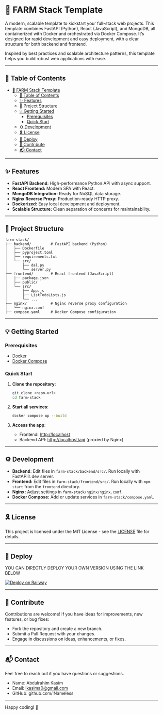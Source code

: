 # 🚀 FARM Stack Template

A modern, scalable template to kickstart your full-stack web projects. This template combines FastAPI (Python), React (JavaScript), and MongoDB, all containerized with Docker and orchestrated via Docker Compose. It’s designed for rapid development and easy deployment, with a clear structure for both backend and frontend.

Inspired by best practices and scalable architecture patterns, this template helps you build robust web applications with ease.

---

## 📑 Table of Contents

- [🚀 FARM Stack Template](#-farm-stack-template)
  - [📑 Table of Contents](#-table-of-contents)
  - [✨ Features](#-features)
  - [📁 Project Structure](#-project-structure)
  - [💡 Getting Started](#-getting-started)
    - [Prerequisites](#prerequisites)
    - [Quick Start](#quick-start)
  - [⚙️ Development](#️-development)
  - [🎗 License](#-license)
  - [🚀 Deploy](#-deploy)
  - [🤝 Contribute](#-contribute)
  - [📬 Contact](#-contact)

---

## ✨ Features

- **FastAPI Backend:** High-performance Python API with async support.
- **React Frontend:** Modern SPA with React.
- **MongoDB Integration:** Ready for NoSQL data storage.
- **Nginx Reverse Proxy:** Production-ready HTTP proxy.
- **Dockerized:** Easy local development and deployment.
- **Scalable Structure:** Clean separation of concerns for maintainability.

---

## 📁 Project Structure

```plaintext
farm-stack/
├── backend/         # FastAPI backend (Python)
│   ├── Dockerfile
│   ├── pyproject.toml
│   ├── requirements.txt
│   └── src/
│       ├── dal.py
│       └── server.py
├── frontend/        # React frontend (JavaScript)
│   ├── package.json
│   ├── public/
│   └── src/
│       ├── App.js
│       ├── ListTodoLists.js
│       └── ...
├── nginx/           # Nginx reverse proxy configuration
│   └── nginx.conf
├── compose.yaml     # Docker Compose configuration
```

---

## 💡 Getting Started

### Prerequisites

- [Docker](https://www.docker.com/)
- [Docker Compose](https://docs.docker.com/compose/)

### Quick Start

1. **Clone the repository:**
   ```sh
   git clone <repo-url>
   cd farm-stack
   ```

2. **Start all services:**
   ```sh
   docker compose up --build
   ```

3. **Access the app:**
   - Frontend: [http://localhost](http://localhost)
   - Backend API: [http://localhost/api](http://localhost/api) (proxied by Nginx)

---

## ⚙️ Development

- **Backend:** Edit files in `farm-stack/backend/src/`. Run locally with FastAPI’s dev server.
- **Frontend:** Edit files in `farm-stack/frontend/src/`. Run locally with `npm start` from the `frontend` directory.
- **Nginx:** Adjust settings in `farm-stack/nginx/nginx.conf`.
- **Docker Compose:** Add or update services in `farm-stack/compose.yaml`.

---

## 🎗 License
This project is licensed under the MIT License - see the [LICENSE](LICENSE) file for details.

---

## 🚀 Deploy
YOU CAN DIRECTLY DEPLOY YOUR OWN VERSION USING THE LINK BELOW 

[![Deploy on Railway](https://railway.com/button.svg)](https://railway.com/deploy/Gh2dUD)

---

## 🤝 Contribute

Contributions are welcome! If you have ideas for improvements, new features, or bug fixes:

- Fork the repository and create a new branch.
- Submit a Pull Request with your changes.
- Engage in discussions on ideas, enhancements, or fixes.

---

## 📬 Contact

Feel free to reach out if you have questions or suggestions.

- Name: Abdulrahim Kasim
- Email: ikasima0@gmail.com
- GitHub: github.com/lNameless


---

Happy coding! 🚀